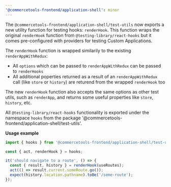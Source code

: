 ```yaml
---
'@commercetools-frontend/application-shell': minor
---
```


The `@commercetools-frontend/application-shell/test-utils` now exports a new utility function for testing hooks: `renderHook`. This function wraps the original `renderHook` function from `@testing-library/react-hooks` but it comes pre-configured with providers for testing Custom Applications.

The `renderHook` function is wrapped similarily to the existing `renderAppWithRedux`:

- All `options` which can be passed to `renderAppWithRedux` can be passed to `renderHooks`
- All additional poperties returned as a result of an `renderAppWithRedux` call (like `store` or `history`) are returend from the wrapped `renderHook` too

The new `renderHook` function also accepts the same options as other test utils, such as `renderApp`, and returns some useful properties like `store`, `history`, etc.

All `@testing-library/react-hooks` functionality is exported under the namespace `hooks` from the package '@commercetools-frontend/application-shell/test-utils'.

**Usage example**

```jsx
import { hooks } from '@commercetools-frontend/application-shell/test-utils';

const { act, renderHook } = hooks;

it('should navigate to a route', () => {
  const { result, history } = renderHook(useRoutes);
  act(() => result.current.someRoute.go());
  expect(history.location.pathname).toBe('/some-route');
});
```
